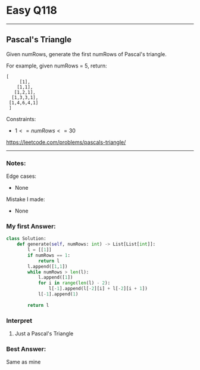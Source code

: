 # Easy Q118

------------------------------
## Pascal's Triangle
Given numRows, generate the first numRows of Pascal's triangle.


For example, given numRows = 5, return:

```
[
     [1],
    [1,1],
   [1,2,1],
  [1,3,3,1],
 [1,4,6,4,1]
 ]
```
Constraints:

* $1 <= numRows <= 30$

https://leetcode.com/problems/pascals-triangle/

------------------------------
### Notes:
Edge cases:
* None

Mistake I made:
* None

### My first Answer:
```Python
class Solution:
    def generate(self, numRows: int) -> List[List[int]]:
        l = [[1]]
        if numRows == 1:
            return l
        l.append([1,1])
        while numRows > len(l):
            l.append([1])
            for i in range(len(l) - 2):
                l[-1].append(l[-2][i] + l[-2][i + 1])
            l[-1].append(1)
                
        return l
```
### Interpret
1. Just a Pascal's Triangle

### Best Answer:
Same as mine







